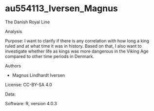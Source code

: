# au554113_Iversen_Magnus
The Danish Royal Line 

Analysis 

Purpose: I want to clarify if there is any correlation with how long a king ruled and at what time it was in history. Based on that, I also want to investigate whether life as kings was more dangerous in the Viking Age compared to other time periods in Denmark. 

Authors 

- Magnus Lindhardt Iversen 

License: CC-BY-SA 4.0

Data: 

Software: R, version 4.0.3

